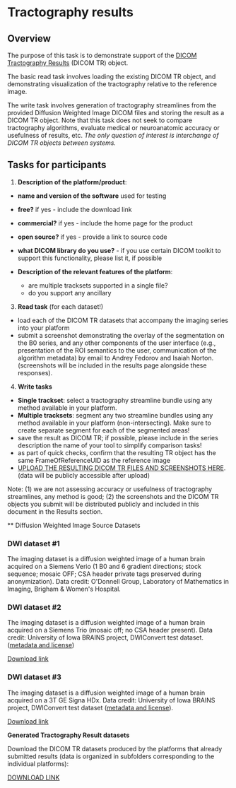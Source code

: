 # Tractography results

## Overview

The purpose of this task is to demonstrate support of the [DICOM Tractography Results](ftp://medical.nema.org/medical/dicom/final/sup181_ft_TractographyResultsStorage.pdf) (DICOM TR) object. 

The basic read task involves loading the existing DICOM TR object, and demonstrating visualization of the tractography relative to the reference image.

The write task involves generation of tractography streamlines from the provided Diffusion Weighted Image DICOM files and storing the result as a DICOM TR object. Note that this task does not seek to compare tractography algorithms, evaluate medical or neuroanatomic accuracy or usefulness of results, etc. *The only question of interest is interchange of DICOM TR objects between systems.*

## Tasks for participants

1. **Description of the platform/product**:
 * **name and version of the software** used for testing
 * **free?** if yes - include the download link
 * **commercial?** if yes - include the home page for the product
 * **open source?** if yes - provide a link to source code
 * **what DICOM library do you use?** - if you use certain DICOM toolkit to support this functionality, please list it, if possible

 * **Description of the relevant features of the platform**: 
    * are multiple tracksets supported in a single file?
    * do you support any ancillary


3. **Read task** (for each dataset!)
 * load each of the DICOM TR datasets that accompany the imaging series into your platform
 * submit a screenshot demonstrating the overlay of the segmentation on the B0 series, and any other components of the user interface (e.g., presentation of the ROI semantics to the user, communication of the algorithm metadata) by email to Andrey Fedorov and Isaiah Norton. (screenshots will be included in the results page alongside these responses).

4. **Write tasks**
 * **Single trackset**: select a tractography streamline bundle using any method available in your platform.
 *  **Multiple tracksets**: segment any two streamline bundles using any method available in your platform (non-intersecting). Make sure to create separate segment for each of the segmented areas!
 * save the result as DICOM TR; if possible, please include in the series description the name of your tool to simplify comparison tasks!
 * as part of quick checks, confirm that the resulting TR object has the same FrameOfReferenceUID as the reference image
 * [UPLOAD THE RESULTING DICOM TR FILES AND SCREENSHOTS HERE](https://www.dropbox.com/request/XvwJrx22BxMxx6EcIZr3). (data will be publicly accessible after upload)
 
Note: (1) we are not assessing accuracy or usefulness of tractography streamlines, any method is  good; (2) the screenshots and the DICOM TR objects you submit will be distributed publicly and included in this document in the Results section.

** Diffusion Weighted Image Source Datasets

### DWI dataset #1

The imaging dataset is a diffusion weighted image of a human brain acquired on a Siemens Verio (1 B0 and 6 gradient directions; stock sequence; mosaic OFF; CSA header private tags preserved during anonymization). Data credit: O'Donnell Group, Laboratory of Mathematics in Imaging, Brigham & Women's Hospital.

### DWI dataset #2

The imaging dataset is a diffusion weighted image of a human brain acquired on a Siemens Trio (mosaic off; no CSA header present). Data credit: University of Iowa BRAINS project, DWIConvert test dataset. ([metadata and license](http://slicer.kitware.com/midas3/item/93005))

[Download link](http://slicer.kitware.com/midas3/download/?items=93005,1)

### DWI dataset #3

The imaging dataset is a diffusion weighted image of a human brain acquired on a 3T GE Signa HDx. Data credit: University of Iowa BRAINS project, DWIConvert test dataset ([metadata and license](http://slicer.kitware.com/midas3/item/92995)).

[Download link](http://slicer.kitware.com/midas3/download/?items=92995,1)

**Generated Tractography Result datasets**

Download the DICOM TR datasets produced by the platforms that already submitted results (data is organized in subfolders corresponding to the individual platforms):

[DOWNLOAD LINK](https://www.dropbox.com/sh/gmy2nt1mlfk1k2w/AADIdfcLUUZ8ViAh7i6x0aana?dl=0)

